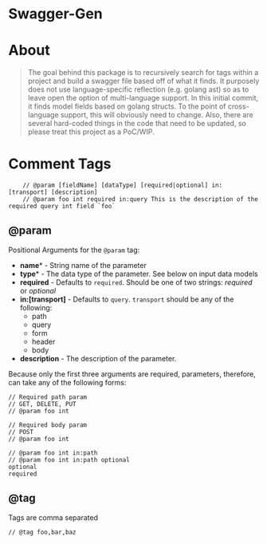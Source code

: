 # Swagger-Gen

# About

> The goal behind this package is to recursively search for tags within a project and build a swagger file based off of what it finds. It purposely does not use language-specific reflection (e.g. golang ast) so as to leave open the option of multi-language support. 
> In this initial commit, it finds model fields based on golang structs.  To the point of cross-language support, this will obviously need to change. Also, there are several hard-coded things in the code that need to be updated, so please treat this project as a PoC/WIP.  

# Comment Tags

```
    // @param [fieldName] [dataType] [required|optional] in:[transport] [description]
    // @param foo int required in:query This is the description of the required query int field `foo`
```

## @param

Positional Arguments for the `@param` tag:

- **name*** - String name of the parameter
- **type*** - The data type of the parameter. See below on input data models
- **required** - Defaults to `required`. Should be one of two strings: *required* or *optional*
- **in:[transport]** - Defaults to `query`. `transport` should be any of the following:
    - path
    - query
    - form
    - header
    - body
- **description** - The description of the parameter.

Because only the first three arguments are required, parameters, therefore, can take any of the following forms:

```
// Required path param  
// GET, DELETE, PUT
// @param foo int

// Required body param 
// POST
// @param foo int

// @param foo int in:path
// @param foo int in:path optional
optional
required
```

## @tag

Tags are comma separated 

```
// @tag foo,bar,baz
```